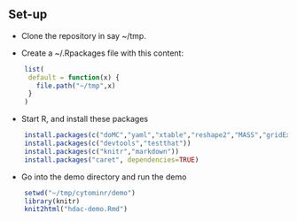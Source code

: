 ## Set-up

- Clone the repository in say ~/tmp.
 
- Create a ~/.Rpackages file with this content:
```r
    list(
     default = function(x) {
       file.path("~/tmp",x)
     }
    )
```

- Start R, and install these packages
```r
    install.packages(c("doMC","yaml","xtable","reshape2","MASS","gridExtra","hash"))
    install.packages(c("devtools","testthat"))
    install.packages(c("knitr","markdown"))
    install.packages("caret", dependencies=TRUE)
```

- Go into the demo directory and run the demo
```r
    setwd("~/tmp/cytominr/demo")
    library(knitr)
    knit2html("hdac-demo.Rmd")
```